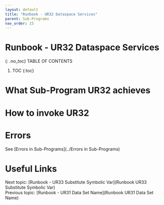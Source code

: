 ```yaml
---
layout: default
title: "Runbook - UR32 Dataspace Services"
parent: Sub-Programs
nav_order: 15
---
```


# Runbook - UR32 Dataspace Services
{: .no_toc}
TABLE OF CONTENTS 
1. TOC
{:toc}  

# What Sub-Program UR32 achieves

# How to invoke UR32

# Errors
See [Errors in Sub-Programs](../Errors in Sub-Programs)  
  
  
# Useful Links
Next topic: [Runbook - UR33 Substitute Symbolic Var](Runbook UR33 Substitute Symbolic Var)  
Previous topic: [Runbook - UR31 Data Set Name](Runbook UR31 Data Set Name) 
